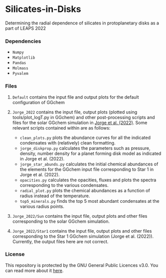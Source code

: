 # Silicates-in-Disks

Determining the radial dependence of silicates in protoplanetary disks as a part of LEAPS 2022

### Dependencies

* `Numpy`
* `Matplotlib`
* `Pandas`
* `Molmass`
* `Pyvalem`

### Files

1. `Default` contains the input file and output plots for the default configuration of GGchem

2. `Jorge_2022` contains the input file, output plots (plotted using tools/plot_logT.py in GGchem) and other post-processing scripts and files for the solar GGchem simulation in [Jorge et al. (2022)](https://arxiv.org/pdf/2202.13920.pdf). Some relevant scripts contained within are as follows:

    * `clean_plots.py` plots the abundance curves for all the indicated condensates with (relatively) clean formatting.
    * `jorge_diskprop.py` calculates the parameters such as pressure, density, number density for a planet forming disk model as indicated in Jorge et al. (2022).
    * `jorge_star_abunds.py` calculates the initial chemical abundances of the elements for the GGchem input file corresponding to Star 1 in Jorge et al. (2022).
    * `opacities.py` calculates the opacities, fluxes and plots the spectra corresponding to the various condensates.
    * `radial_plot.py` plots the chemical abundances as a function of radius instead of the temperature.
    * `top5_minerals.py` finds the top 5 most abundant condensates at the various radius points.

3. `Jorge_2022/Sun` contains the input file, output plots and other files corresponding to the solar GGchem simulation.

4. `Jorge_2022/Star1` contains the input file, output plots and other files corresponding to the Star 1 GGchem simulation (Jorge et al. (2022)). Currently, the output files here are not correct.

### License 

This repository is protected by the GNU General Public Licences v3.0. You can read more about it [here](https://github.com/drkndl/Silicates-in-Disks/blob/main/LICENSE).
